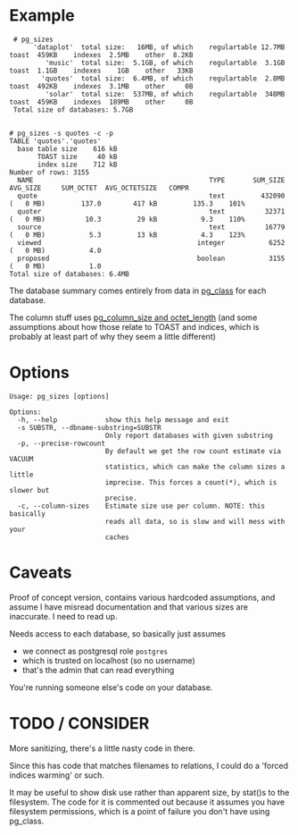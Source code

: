 # Example

     # pg_sizes
          'dataplot'  total size:   16MB, of which    regulartable 12.7MB    toast  459KB    indexes  2.5MB    other  8.2KB
             'music'  total size:  5.1GB, of which    regulartable  3.1GB    toast  1.1GB    indexes    1GB    other   33KB
            'quotes'  total size:  6.4MB, of which    regulartable  2.8MB    toast  492KB    indexes  3.1MB    other     0B
             'solar'  total size:  537MB, of which    regulartable  348MB    toast  459KB    indexes  189MB    other     0B
     Total size of databases: 5.7GB


    # pg_sizes -s quotes -c -p
    TABLE 'quotes'.'quotes'
      base table size    616 kB
           TOAST size     40 kB
           index size    712 kB
    Number of rows: 3155
      NAME                                            TYPE       SUM_SIZE                AVG_SIZE     SUM_OCTET  AVG_OCTETSIZE   COMPR
      quote                                           text         432090 (   0 MB)         137.0        417 kB         135.3    101%
      quoter                                          text          32371 (   0 MB)          10.3         29 kB           9.3    110%
      source                                          text          16779 (   0 MB)           5.3         13 kB           4.3    123%
      viewed                                       integer           6252 (   0 MB)           4.0
      proposed                                     boolean           3155 (   0 MB)           1.0
    Total size of databases: 6.4MB

The database summary comes entirely from data in [pg_class](https://www.postgresql.org/docs/9.6/catalog-pg-class.html) for each database. 

The column stuff uses [pg_column_size and octet_length](https://www.postgresql.org/docs/9.4/functions-admin.html#FUNCTIONS-ADMIN-DBOBJECT)
(and some assumptions about how those relate to TOAST and indices, which is probably at least part of why they seem a little different)


# Options
    Usage: pg_sizes [options]
    
    Options:
      -h, --help            show this help message and exit
      -s SUBSTR, --dbname-substring=SUBSTR
                            Only report databases with given substring
      -p, --precise-rowcount
                            By default we get the row count estimate via VACUUM
                            statistics, which can make the column sizes a little
                            imprecise. This forces a count(*), which is slower but
                            precise.
      -c, --column-sizes    Estimate size use per column. NOTE: this basically
                            reads all data, so is slow and will mess with your
                            caches


# Caveats

Proof of concept version, contains various hardcoded assumptions, and assume I have misread documentation and that various sizes are inaccurate.  I need to read up.

Needs access to each database, so basically just assumes 
- we connect as postgresql role `postgres`
- which is trusted on localhost (so no username)
- that's the admin that can read everything

You're running someone else's code on your database.


# TODO / CONSIDER

More sanitizing, there's a little nasty code in there.

Since this has code that matches filenames to relations, I could do a 'forced indices warming' or such.

It may be useful to show disk use rather than apparent size, by stat()s to the filesystem. The code for it is commented out because it assumes you have filesystem permissions, which is a point of failure you don't have using pg_class.

